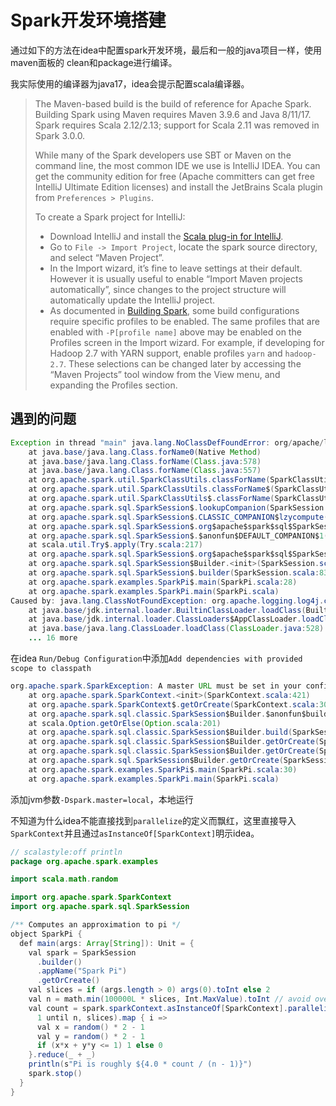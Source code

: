 # Spark开发环境搭建


通过如下的方法在idea中配置spark开发环境，最后和一般的java项目一样，使用maven面板的 clean和package进行编译。

我实际使用的编译器为java17，idea会提示配置scala编译器。

> The Maven-based build is the build of reference for Apache Spark. Building Spark using Maven requires Maven 3.9.6 and Java 8/11/17. Spark requires Scala 2.12/2.13; support for Scala 2.11 was removed in Spark 3.0.0.
>
> While many of the Spark developers use SBT or Maven on the command line, the most common IDE we use is IntelliJ IDEA. You can get the community edition for free (Apache committers can get free IntelliJ Ultimate Edition licenses) and install the JetBrains Scala plugin from `Preferences > Plugins`.
>
> To create a Spark project for IntelliJ:
>
> - Download IntelliJ and install the [Scala plug-in for IntelliJ](https://confluence.jetbrains.com/display/SCA/Scala+Plugin+for+IntelliJ+IDEA).
> - Go to `File -> Import Project`, locate the spark source directory, and select “Maven Project”.
> - In the Import wizard, it’s fine to leave settings at their default. However it is usually useful to enable “Import Maven projects automatically”, since changes to the project structure will automatically update the IntelliJ project.
> - As documented in [Building Spark](https://spark.apache.org/docs/latest/building-spark.html), some build configurations require specific profiles to be enabled. The same profiles that are enabled with `-P[profile name]` above may be enabled on the Profiles screen in the Import wizard. For example, if developing for Hadoop 2.7 with YARN support, enable profiles `yarn` and `hadoop-2.7`. These selections can be changed later by accessing the “Maven Projects” tool window from the View menu, and expanding the Profiles section.



## 遇到的问题

```java
Exception in thread "main" java.lang.NoClassDefFoundError: org/apache/logging/log4j/core/Filter
    at java.base/java.lang.Class.forName0(Native Method)
    at java.base/java.lang.Class.forName(Class.java:578)
    at java.base/java.lang.Class.forName(Class.java:557)
    at org.apache.spark.util.SparkClassUtils.classForName(SparkClassUtils.scala:41)
    at org.apache.spark.util.SparkClassUtils.classForName$(SparkClassUtils.scala:36)
    at org.apache.spark.util.SparkClassUtils$.classForName(SparkClassUtils.scala:141)
    at org.apache.spark.sql.SparkSession$.lookupCompanion(SparkSession.scala:826)
    at org.apache.spark.sql.SparkSession$.CLASSIC_COMPANION$lzycompute(SparkSession.scala:816)
    at org.apache.spark.sql.SparkSession$.org$apache$spark$sql$SparkSession$$CLASSIC_COMPANION(SparkSession.scala:815)
    at org.apache.spark.sql.SparkSession$.$anonfun$DEFAULT_COMPANION$1(SparkSession.scala:820)
    at scala.util.Try$.apply(Try.scala:217)
    at org.apache.spark.sql.SparkSession$.org$apache$spark$sql$SparkSession$$DEFAULT_COMPANION(SparkSession.scala:820)
    at org.apache.spark.sql.SparkSession$Builder.<init>(SparkSession.scala:854)
    at org.apache.spark.sql.SparkSession$.builder(SparkSession.scala:833)
    at org.apache.spark.examples.SparkPi$.main(SparkPi.scala:28)
    at org.apache.spark.examples.SparkPi.main(SparkPi.scala)
Caused by: java.lang.ClassNotFoundException: org.apache.logging.log4j.core.Filter
    at java.base/jdk.internal.loader.BuiltinClassLoader.loadClass(BuiltinClassLoader.java:641)
    at java.base/jdk.internal.loader.ClassLoaders$AppClassLoader.loadClass(ClassLoaders.java:188)
    at java.base/java.lang.ClassLoader.loadClass(ClassLoader.java:528)
    ... 16 more
```

在idea `Run/Debug Configuration`中添加`Add dependencies with provided scope to classpath`

```java
org.apache.spark.SparkException: A master URL must be set in your configuration
    at org.apache.spark.SparkContext.<init>(SparkContext.scala:421)
    at org.apache.spark.SparkContext$.getOrCreate(SparkContext.scala:3062)
    at org.apache.spark.sql.classic.SparkSession$Builder.$anonfun$build$2(SparkSession.scala:911)
    at scala.Option.getOrElse(Option.scala:201)
    at org.apache.spark.sql.classic.SparkSession$Builder.build(SparkSession.scala:902)
    at org.apache.spark.sql.classic.SparkSession$Builder.getOrCreate(SparkSession.scala:931)
    at org.apache.spark.sql.classic.SparkSession$Builder.getOrCreate(SparkSession.scala:804)
    at org.apache.spark.sql.SparkSession$Builder.getOrCreate(SparkSession.scala:923)
    at org.apache.spark.examples.SparkPi$.main(SparkPi.scala:30)
    at org.apache.spark.examples.SparkPi.main(SparkPi.scala)
```

添加jvm参数`-Dspark.master=local`，本地运行

不知道为什么idea不能直接找到`parallelize`的定义而飘红，这里直接导入`SparkContext`并且通过`asInstanceOf[SparkContext]`明示idea。

```java
// scalastyle:off println
package org.apache.spark.examples

import scala.math.random

import org.apache.spark.SparkContext
import org.apache.spark.sql.SparkSession

/** Computes an approximation to pi */
object SparkPi {
  def main(args: Array[String]): Unit = {
    val spark = SparkSession
      .builder()
      .appName("Spark Pi")
      .getOrCreate()
    val slices = if (args.length > 0) args(0).toInt else 2
    val n = math.min(100000L * slices, Int.MaxValue).toInt // avoid overflow
    val count = spark.sparkContext.asInstanceOf[SparkContext].parallelize(
      1 until n, slices).map { i =>
      val x = random() * 2 - 1
      val y = random() * 2 - 1
      if (x*x + y*y <= 1) 1 else 0
    }.reduce(_ + _)
    println(s"Pi is roughly ${4.0 * count / (n - 1)}")
    spark.stop()
  }
}
```

